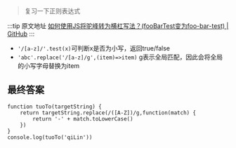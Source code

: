 > 复习一下正则表达式

  :::tip 原文地址
  [如何使用JS将驼峰转为横杠写法？(fooBarTest变为foo-bar-test) | GitHub](https://github.com/jynba/jynba.github.io/issues/9)
  :::
  
* `'/[a-z]/'.test(x)`可判断x是否为小写，返回true/false
* `'abc'.replace('/[a-z]/g',(item)=>item)`  g表示全局匹配，因此会将全局的小写字母替换为item

## 最终答案
```
function tuoTo(targetString) {
    return targetString.replace(/([A-Z])/g,function(match) {
        return '-' + match.toLowerCase()    
    })
}
console.log(tuoTo('qiLin'))
```